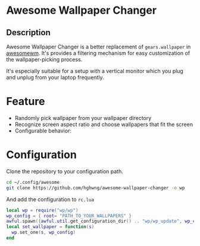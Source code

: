 # Awesome Wallpaper Changer

## Description

Awesome Wallpaper Changer is a better replacement of `gears.wallpaper` in [awesomewm](https://awesomewm.org/). It's provides a filtering mechanism for easy customization of the wallpaper-picking process.

It's especially suitable for a setup with a vertical monitor which you plug and unplug from your laptop frequently.

# Feature

- Randomly pick wallpaper from your wallpaper directory
- Recognize screen aspect ratio and choose wallpapers that fit the screen
- Configurable behavior: 

# Configuration
Clone the repository to your configuration path.

```sh
cd ~/.config/awesome
git clone https://github.com/hghwng/awesome-wallpaper-changer -o wp
````

And add the configuration to `rc.lua`

```lua
local wp = require("wp/wp")
wp_config = { root= "PATH_TO_YOUR_WALLPAPERS" }
awful.spawn({awful.util.get_configuration_dir() .. "wp/wp_update", wp_config.root })
local set_wallpaper = function(s)
  wp.set_one(s, wp_config)
end
```
